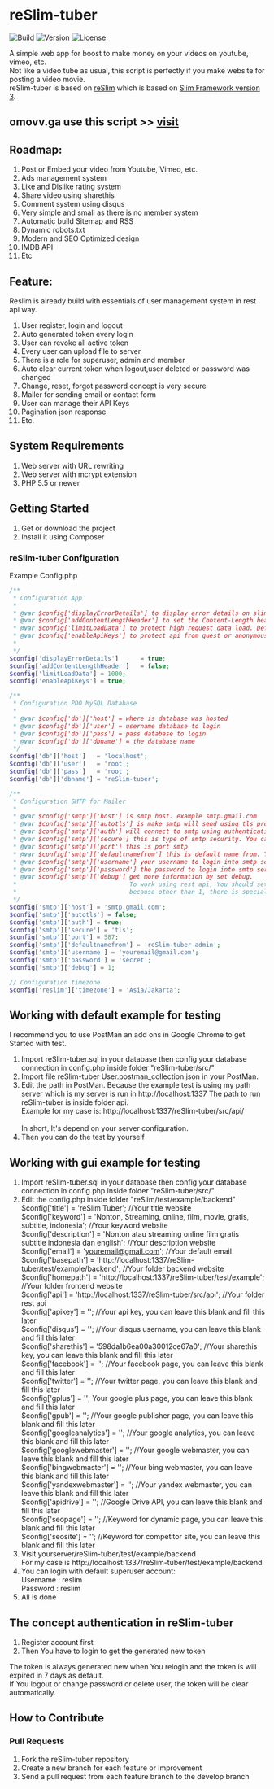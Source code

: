 reSlim-tuber
=======
[![Build](https://img.shields.io/badge/coverage-100%25-green.svg)](https://github.com/aalfiann/reSlim-tuber)
[![Version](https://img.shields.io/badge/stable-1.0.0-green.svg)](https://github.com/aalfiann/reSlim-tuber)
[![License](https://img.shields.io/badge/license-MIT-blue.svg)](https://github.com/aalfiann/reSlim-tuber/blob/master/license.md)

A simple web app for boost to make money on your videos on youtube, vimeo, etc.<br>
Not like a video tube as usual, this script is perfectly if you make website for posting a video movie.<br>
reSlim-tuber is based on [reSlim](https://github.com/aalfiann/reSlim) which is based on [Slim Framework version 3](http://www.slimframework.com/).<br>

omovv.ga use this script >> [visit](https://omovv.ga)
---------------

Roadmap:
---------------
1. Post or Embed your video from Youtube, Vimeo, etc.
2. Ads management system
3. Like and Dislike rating system
4. Share video using sharethis
5. Comment system using disqus
6. Very simple and small as there is no member system
7. Automatic build Sitemap and RSS
8. Dynamic robots.txt
9. Modern and SEO Optimized design
10. IMDB API
11. Etc

Feature:
---------------
Reslim is already build with essentials of user management system in rest api way.

1. User register, login and logout
2. Auto generated token every login
3. User can revoke all active token
4. Every user can upload file to server
5. There is a role for superuser, admin and member
6. Auto clear current token when logout,user deleted or password was changed
7. Change, reset, forgot password concept is very secure
8. Mailer for sending email or contact form
9. User can manage their API Keys
10. Pagination json response
11. Etc.

System Requirements
---------------

1. Web server with URL rewriting
2. Web server with mcrypt extension
3. PHP 5.5 or newer


Getting Started
---------------
1. Get or download the project
2. Install it using Composer

### reSlim-tuber Configuration

Example Config.php
```php
/** 
 * Configuration App
 *
 * @var $config['displayErrorDetails'] to display error details on slim
 * @var $config['addContentLengthHeader'] to set the Content-Length header which makes Slim behave more predictably
 * @var $config['limitLoadData'] to protect high request data load. Default is 1000.
 * @var $config['enableApiKeys'] to protect api from guest or anonymous. Guest which don't have api key can not using this service. Default is true.
 * 
 */
$config['displayErrorDetails']      = true;
$config['addContentLengthHeader']   = false;
$config['limitLoadData'] = 1000;
$config['enableApiKeys'] = true;

/** 
 * Configuration PDO MySQL Database
 *
 * @var $config['db']['host'] = where is database was hosted
 * @var $config['db']['user'] = username database to login
 * @var $config['db']['pass'] = pass database to login
 * @var $config['db']['dbname'] = the database name
 */
$config['db']['host']   = 'localhost';
$config['db']['user']   = 'root';
$config['db']['pass']   = 'root';
$config['db']['dbname'] = 'reSlim-tuber';

/**
 * Configuration SMTP for Mailer
 *
 * @var $config['smtp']['host'] is smtp host. example smtp.gmail.com
 * @var $config['smtp']['autotls'] is make smtp will send using tls protocol as default
 * @var $config['smtp']['auth'] will connect to smtp using authentication
 * @var $config['smtp']['secure'] this is type of smtp security. You can use tls or ssl
 * @var $config['smtp']['port'] this is port smtp
 * @var $config['smtp']['defaultnamefrom'] this is default name from. You can filled with yourname / yourwebsitetitle
 * @var $config['smtp']['username'] your username to login into smtp server
 * @var $config['smtp']['password'] the password to login into smtp server
 * @var $config['smtp']['debug'] get more information by set debug.
 *                               To work using rest api, You should set debug 1,
 *                               because other than 1, there is special characters that will broke json format. 
 */
$config['smtp']['host'] = 'smtp.gmail.com';
$config['smtp']['autotls'] = false;
$config['smtp']['auth'] = true;
$config['smtp']['secure'] = 'tls';
$config['smtp']['port'] = 587;
$config['smtp']['defaultnamefrom'] = 'reSlim-tuber admin';
$config['smtp']['username'] = 'youremail@gmail.com';
$config['smtp']['password'] = 'secret';
$config['smtp']['debug'] = 1;

// Configuration timezone
$config['reslim']['timezone'] = 'Asia/Jakarta';
```

Working with default example for testing
-----------------
I recommend you to use PostMan an add ons in Google Chrome to get Started with test.

1. Import reSlim-tuber.sql in your database then config your database connection in config.php inside folder "reSlim-tuber/src/"
2. Import file reSlim-tuber User.postman_collection.json in your PostMan.
3. Edit the path in PostMan. Because the example test is using my path server which is my server is run in http://localhost:1337 
    The path to run reSlim-tuber is inside folder api.<br> 
    Example for my case is: http://localhost:1337/reSlim-tuber/src/api/<br><br>
    In short, It's depend on your server configuration.
4. Then you can do the test by yourself

Working with gui example for testing
-----------------

1. Import reSlim-tuber.sql in your database then config your database connection in config.php inside folder "reSlim-tuber/src/"
2. Edit the config.php inside folder "reSlim/test/example/backend"<br>
    $config['title'] = 'reSlim Tuber'; //Your title website<br>
    $config['keyword'] = 'Nonton, Streaming, online, film, movie, gratis, subtitle, indonesia'; //Your keyword website<br>
    $config['description'] = 'Nonton atau streaming online film gratis subtitle indonesia dan english'; //Your description website<br>
    $config['email'] = 'youremail@gmail.com'; //Your default email<br>
    $config['basepath'] = 'http://localhost:1337/reSlim-tuber/test/example/backend'; //Your folder backend website<br>
    $config['homepath'] = 'http://localhost:1337/reSlim-tuber/test/example'; //Your folder frontend website<br>
    $config['api'] = 'http://localhost:1337/reSlim-tuber/src/api'; //Your folder rest api<br>
    $config['apikey'] = ''; //Your api key, you can leave this blank and fill this later<br>
    $config['disqus'] = ''; //Your disqus username, you can leave this blank and fill this later<br>
    $config['sharethis'] = '598da1b6ea00a30012ce67a0'; //Your sharethis key, you can leave this blank and fill this later<br>
    $config['facebook'] = ''; //Your facebook page, you can leave this blank and fill this later<br>
    $config['twitter'] = ''; //Your twitter page, you can leave this blank and fill this later<br>
    $config['gplus'] = ''; Your google plus page, you can leave this blank and fill this later<br>
    $config['gpub'] = ''; //Your google publisher page, you can leave this blank and fill this later<br>
    $config['googleanalytics'] = ''; //Your google analytics, you can leave this blank and fill this later<br>
    $config['googlewebmaster'] = ''; //Your google webmaster, you can leave this blank and fill this later<br>
    $config['bingwebmaster'] = ''; //Your bing webmaster, you can leave this blank and fill this later<br>
    $config['yandexwebmaster'] = ''; //Your yandex webmaster, you can leave this blank and fill this later<br>
    $config['apidrive'] = ''; //Google Drive API, you can leave this blank and fill this later<br>
    $config['seopage'] = ''; //Keyword for dynamic page, you can leave this blank and fill this later<br>
    $config['seosite'] = ''; //Keyword for competitor site, you can leave this blank and fill this later<br>
3. Visit yourserver/reSlim-tuber/test/example/backend<br>
    For my case is http://localhost:1337/reSlim-tuber/test/example/backend
4. You can login with default superuser account:<br>
    Username : reslim<br>
    Password : reslim
5. All is done

The concept authentication in reSlim-tuber
-----------------

1. Register account first
2. Then You have to login to get the generated new token

The token is always generated new when You relogin and the token is will expired in 7 days as default.<br>
If You logout or change password or delete user, the token will be clear automatically.

How to Contribute
-----------------
### Pull Requests

1. Fork the reSlim-tuber repository
2. Create a new branch for each feature or improvement
3. Send a pull request from each feature branch to the develop branch